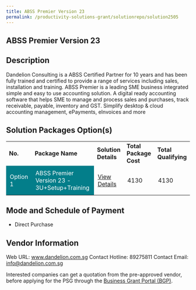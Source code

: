 ```yaml
---
title: ABSS Premier Version 23
permalink: /productivity-solutions-grant/solutionrepo/solution2505
---
```


## ABSS Premier Version 23

## Description

Dandelion Consulting is a ABSS Certified Partner for 10 years and has been fully trained and certified to provide a range of services including sales, installation and training.
ABSS Premier is a leading SME business integrated simple and easy to use accounting solution. A digital ready accounting software that helps SME to manage and process sales and purchases, track receivable, payable, inventory and GST. Simplify desktop & cloud accounting management, ePayments, eInvoices and more

## Solution Packages Option(s)

<table>
<tr>
<td><b>No.</b></td>
<td><b>Package Name</b></td>
<td><b>Solution Details</b></td>
<td><b>Total Package Cost</b></td>
<td><b>Total Qualifying</b></td>
</tr>
<tr>
<td style='padding: 10px; background-color: #037E8A; color: #FFFFFF;'>Option 1</td>
<td style='padding: 10px; background-color: #037E8A; color: #FFFFFF;'>ABSS Premier Version 23 - 3U+Setup+Training</td>
<td style='padding: 10px;'><a href='https://www.gobusiness.gov.sg/images/psg/Desensitised_Dandelion_Annex_3_CR_wef_3_Feb_2022_Part_2.pdf' target='_blank'>View Details</a></td>
<td style='padding: 10px;'>4130</td>
<td style='padding: 10px;'>4130</td>
</tr>
</table>

## Mode and Schedule of Payment

 - Direct Purchase

## Vendor Information

 Web URL: www.dandelion.com.sg 
Contact Hotline: 89275811 
Contact Email: info@dandelion.com.sg 


Interested companies can get a quotation from the pre-approved vendor, before applying for the PSG through the <a href='https://www.businessgrants.gov.sg/'>Business Grant Portal (BGP)</a>.

<script src="/jquery/resize-tables.js"></script>
